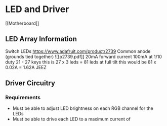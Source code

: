 # LED and Driver
[[Motherboard]]

## LED Array Information
Switch LEDs
https://www.adafruit.com/product/2739
 Common anode (grounds tied together)
 ![[p2739.pdf]]
 20mA forward current
 100mA at 1/10 duty
 21 - 27 keys 
 this is 27 x 3 leds = 81 leds
 at full tilt this would be 81 x 0.02A = 1.62A JEEZ
 

## Driver Circuitry

### Requirements
- Must be able to adjust LED brightness on each RGB channel for the LEDs
- Must be able to drive each LED to a maximum current of 
